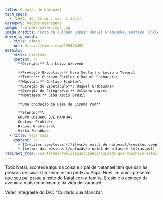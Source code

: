 ```yaml
---
title: O natal de Natanael
tech_specs:
  - (2006, SD, 32 min, cor, 1.33:1)
category: Médias-metragens
image: /uploads/natal-imgr.jpg
image_credits: "Foto de Juliano Lopes: Raquel Grabauska, Gustavo Finkler e Vika Schabbach"
where_to_watch:
  - title: Vimeo
    url: https://vimeo.com/399446493
details:
  - title: Créditos
    content: |-
      **Direção:** Ana Luiza Azevedo

      **Produção Executiva:** Nora Goulart e Luciana Tomasi\
      **Texto:** Gustavo Finkler e Raquel Grabauska\
      **Músicas:** Gustavo Finkler\
      **Direção do Espetáculo**: Raquel Grabauska\
      **Direção de Fotografia:** Juliano Lopes\
      **Montagem:** Giba Assis Brasil

      **Uma produção da Casa de Cinema PoA**

      **Elenco:**\
      GRUPO CUIDADO QUE MANCHA\
      Gustavo Finkler\
      Raquel Grabauska\
      Vikka Schabbach
  - title: Veja mais
    content: |-
      * [Créditos completos](/filmes/o-natal-de-natanael/creditos-completos)
      * [Letras das músicas](/uploads/o-natal-de-natanael-letras.pdf)
redirect_from: /os-filmes/realização/vídeos/cuidado-que-mancha/o-natal-de-natanael.html
---
```

Todo Natal, acontece alguma coisa e o pai de Natanael tem que sair às pressas de casa. O menino então pede ao Papai Noel um único presente: que seu pai passe a noite de Natal com a família. E este é o começo da aventura mais emocionante da vida de Natanael.

Vídeo integrante do DVD "Cuidado que Mancha".